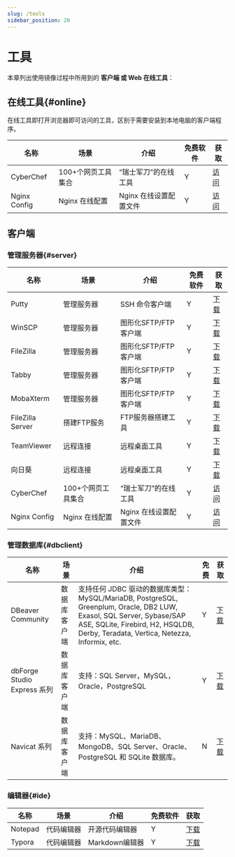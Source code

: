 ```yaml
---
slug: /tools
sidebar_position: 20
---
```


# 工具

本章列出使用镜像过程中所用到的 **客户端 或 Web 在线工具**：

##

## 在线工具{#online}

在线工具即打开浏览器即可访问的工具，区别于需要安装到本地电脑的客户端程序。

| 名称              | 场景        | 介绍                 | 免费软件 | 获取                                                         |
| ----------------- | ----------- | -------------------- | -------- | ------------------------------------------------------------ |
| CyberChef            | 100+个网页工具集合  | “瑞士军刀”的在线工具       | Y        | [访问](https://gchq.github.io/CyberChef/)     |
| Nginx Config            | Nginx 在线配置  | Nginx 在线设置配置文件      | Y        | [访问](https://www.digitalocean.com/community/tools/nginx)     |


## 客户端

### 管理服务器{#server}

| 名称              | 场景        | 介绍                 | 免费软件 | 获取                                                         |
| ----------------- | ----------- | -------------------- | -------- | ------------------------------------------------------------ |
| Putty             | 管理服务器  | SSH 命令客户端        | Y        | [下载](https://putty.org/)                                   |
| WinSCP            | 管理服务器  | 图形化SFTP/FTP客户端 | Y        | [下载](https://winscp.net/eng/docs/lang:chs)                 |
| FileZilla         | 管理服务器  | 图形化SFTP/FTP客户端 | Y        | [下载](https://filezilla-project.org/)                       |
| Tabby | 管理服务器 | 图形化SFTP/FTP客户端 | Y | [下载](https://github.com/Eugeny/tabby) |
| MobaXterm | 管理服务器 | 图形化SFTP/FTP客户端   | Y | [下载](https://mobaxterm.mobatek.net/download.html) |
| FileZilla Server  | 搭建FTP服务 | FTP服务器搭建工具    | Y        | [下载](https://filezilla-project.org/)                       |
| TeamViewer        | 远程连接    | 远程桌面工具         | Y        | [下载](https://www.teamviewer.cn/cn/)                        |
| 向日葵            | 远程连接    | 远程桌面工具         | Y        | [下载](https://sunlogin.oray.com/personal/)                  |
| CyberChef            | 100+个网页工具集合  | “瑞士军刀”的在线工具       | Y        | [访问](https://gchq.github.io/CyberChef/)     |
| Nginx Config            | Nginx 在线配置  | Nginx 在线设置配置文件      | Y        | [访问](https://www.digitalocean.com/community/tools/nginx)     |


### 管理数据库{#dbclient}

| 名称              | 场景        | 介绍                 | 免费       | 获取                                                         |
| ----------------- | ----------- | -------------------- | -------- | ------------------------------------------------------------ |
| DBeaver Community           | 数据库客户端  | 支持任何 JDBC 驱动的数据库类型：MySQL/MariaDB, PostgreSQL, Greenplum, Oracle, DB2 LUW, Exasol, SQL Server, Sybase/SAP ASE, SQLite, Firebird, H2, HSQLDB, Derby, Teradata, Vertica, Netezza, Informix, etc.  | Y       | [下载](https://dbeaver.io/)                              |
| dbForge Studio Express 系列 | 数据库客户端  | 支持：SQL Server，MySQL，Oracle，PostgreSQL   | Y        | [下载](https://www.devart.com/free-products.html) |
| Navicat 系列          | 数据库客户端  | 支持：MySQL、MariaDB、MongoDB、SQL Server、Oracle、PostgreSQL 和 SQLite 数据库。   | N        | [下载](https://navicat.com.cn/)                              |

### 编辑器{#ide}

| 名称              | 场景        | 介绍                 | 免费软件 | 获取                                                         |
| ----------------- | ----------- | -------------------- | -------- | ------------------------------------------------------------ |
| Notepad           | 代码编辑器  | 开源代码编辑器       | Y        | [下载](https://notepad-plus-plus.org/)                       |
| Typora            | 代码编辑器  | Markdown编辑器       | Y        | [下载](https://typora.io/)                                   |






